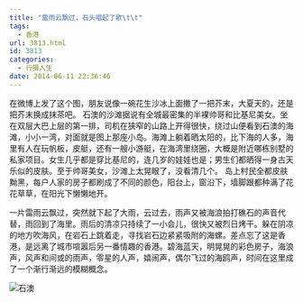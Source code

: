 ```yaml
---
title: "雷雨云飘过，石头唱起了歌\t\t"
tags:
  - 香港
url: 3813.html
id: 3813
categories:
  - 行摄人生
date: 2014-06-11 22:36:46
---
```


在微博上发了这个图，朋友说像一碗花生沙冰上面撒了一把芥末，大夏天的，还是把芥末换成抹茶吧。 石澳的沙滩据说有全城最密集的半裸帅哥和比基尼美女。坐在双层大巴上层的第一排，司机在狭窄的山路上开得很快，绕过山便看到石澳的海滩，小小一湾，对面就是图上那座小岛。海滩上躺着晒太阳的，比下海的人多，海里有人在玩帆板，皮艇，还有一艘小游艇，在海湾里绕圈，大概是附近哪栋别墅的私家项目。女生几乎都是穿比基尼的，连几岁的娃娃也是；男生们都晒得一身古天乐似的皮肤。至于帅哥美女，沙滩上太晃眼了，没看清几个。 岛上村民全都皮肤黝黑，每户人家的房子都刷成了不同的颜色，阳台上，窗沿下，墙脚跟都种满了花花草草，在阳光下懒懒地开。

一片雷雨云飘过，突然就下起了大雨，云过去，雨声又被海浪拍打礁石的声音代替，雨回到了海里。雨后的清凉只持续了一小会儿，很快又被烈日烤干。躲在阴凉的地方吹海风，在岩石上跳着走，寻找岩石边紧紧吸附的海螺。差点忘了这是香港，是远离了城市喧嚣后另一番情趣的香港。碧海蓝天，明晃晃的彩色房子，海浪声，风声和间或的雨声，零星的人声，嬉闹声，偶尔飞过的海鸥声，时间在这里成了一个渐行渐远的模糊概念。 

![石澳](../../../images/2014/06/shiao.jpg)